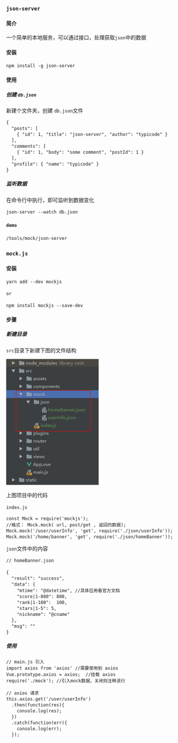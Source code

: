 ### `json-server`

#### 简介

一个简单的本地服务，可以通过接口，处理获取`json`中的数据

#### 安装

```
npm install -g json-server
```

#### 使用

##### 创建 `db.json`

新建个文件夹，创建 `db.json`文件

```
{
  "posts": [
    { "id": 1, "title": "json-server", "author": "typicode" }
  ],
  "comments": [
    { "id": 1, "body": "some comment", "postId": 1 }
  ],
  "profile": { "name": "typicode" }
}
```

##### 监听数据

在命令行中执行，即可监听到数据变化

```
json-server --watch db.json
```

#### `demo`

```
/tools/mock/json-server
```



### `mock.js`

#### 安装

```
yarn add --dev mockjs

or

npm install mockjs --save-dev
```

#### 步骤

##### 新建目录

`src`目录下新建下图的文件结构

![stickpicture](mock.assets/stickpicture-1657161884352.png)

上图项目中的代码

`index.js`

```
const Mock = require('mockjs');
//格式： Mock.mock( url, post/get , 返回的数据);
Mock.mock('/user/userInfo', 'get', require('./json/userInfo'));
Mock.mock('/home/banner', 'get', require('./json/homeBanner'));
```

`json`文件中的内容

```
// homeBanner.json

{
  "result": "success",
  "data": {
    "mtime": "@datetime", //具体应用看官方文档
    "score|1-800": 800,
    "rank|1-100":  100,
    "stars|1-5": 5,
    "nickname": "@cname"
  },
  "msg": ""
}
```

##### 使用

```
// main.js 引入
import axios from 'axios' //需要使用到 axios
Vue.prototype.axios = axios;  //挂载 axios
require('./mock'); //引入mock数据，关闭则注释该行

// axios 请求
this.axios.get('/user/userInfo')
  .then(function(res){
    console.log(res);
  })
  .catch(function(err){
    console.log(err);
  });
```
